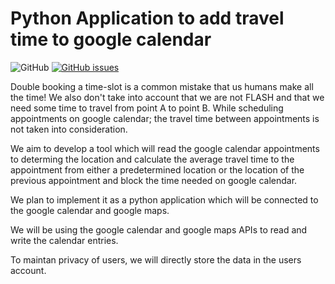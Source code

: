 # Python Application to add travel time to google calendar
![GitHub](https://img.shields.io/github/license/SEProjGrp5/MapThat)
[![GitHub issues](https://img.shields.io/github/issues/SEProjGrp5/MapThat)](https://github.com/SEProjGrp5/MapThat/issues)


Double booking a time-slot is a common mistake that us humans make all the time! We also don't take into account that we are not FLASH and that we need some time to travel from point A to point B. While scheduling appointments on google calendar; the travel time between appointments is not taken into consideration.


We aim to develop a tool which will read the google calendar appointments to determing the location and calculate the average travel time to the appointment from either a predetermined location or the location of the previous appointment and block the time needed on google calendar.

We plan to implement it as a python application which will be connected to the google calendar and google maps. 

We will be using the google calendar and google maps APIs to read and write the calendar entries.

To maintan privacy of users, we will directly store the data in the users account.
